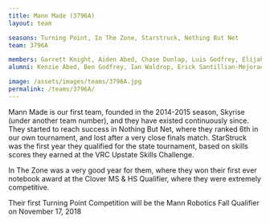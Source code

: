 ```yaml
---
title: Mann Made (3796A)
layout: team

seasons: Turning Point, In The Zone, Starstruck, Nothing But Net
team: 3796A

members: Garrett Knight, Aiden Abed, Chase Dunlap, Luis Godfrey, Elijah Leblanc, Christopher Rodriguez
alumni: Kenzie Abed, Ben Godfrey, Ian Waldrop, Erick Santillian-Mejorada

image: /assets/images/teams/3796A.jpg
permalink: /teams/3796A/
---
```


Mann Made is our first team, founded in the 2014-2015 season, Skyrise (under another team number), and they have existed continuously since. They started to reach success in Nothing But Net, where they ranked 6th in our own tournament, and lost after a very close finals match. StarStruck was the first year they qualified for the state tournament, based on skills scores they earned at the VRC Upstate Skills Challenge.

In The Zone was a very good year for them, where they won their first ever notebook award at the Clover MS & HS Qualifier, where they were extremely competitive.

Their first Turning Point Competition will be the Mann Robotics Fall Qualifier on November 17, 2018